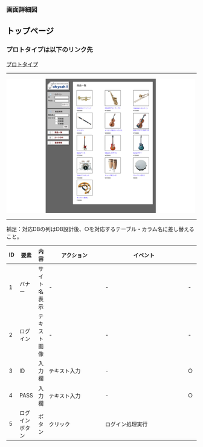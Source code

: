 ### 画面詳細図
## トップページ
### プロトタイプは以下のリンク先
[プロトタイプ](https://www.figma.com/file/pGXnXrKF6Coz5Tdb1IQtg1/Untitled?node-id=0%3A1)
*****

<img src="../img/toppage.png" width="500">

*****

補足：対応DBの列はDB設計後、○を対応するテーブル・カラム名に差し替えること。
 
| ID | 要素 | 内容 | アクション | イベント | 対応DB |
|----|-----|-----|---------|--------|-------|
|1   |バナー|サイト名表示|-　　　　　　　　　|-　　　　　　　　　　　　　　|-　　　　　　　　　　　　|
|2   |ログイン|テキスト画像|-　　　　　　　|-　　　　　　　　　　　　　　|-　　　　　　　　　　　　|
|3   |ID   |入力欄|テキスト入力　|-　　　　　　　　　　　　　　|○　　　　　　　　　　　　|
|4   |PASS  |入力欄|テキスト入力　|-　　　　　　　　　　　　|○　　　　　　　　　　　　|
|5   |ログインボタン|ボタン|クリック　|ログイン処理実行| 　|
